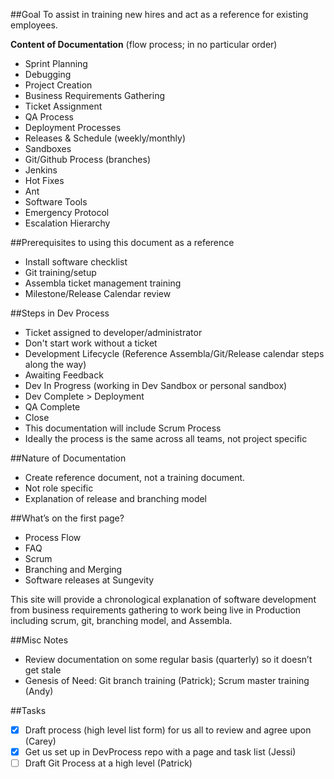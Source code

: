 ##Goal
To assist in training new hires and act as a reference for existing employees.

**Content of Documentation** (flow process; in no particular order)

* Sprint Planning
* Debugging
* Project Creation
* Business Requirements Gathering
* Ticket Assignment
* QA Process
* Deployment Processes
* Releases & Schedule (weekly/monthly)
* Sandboxes
* Git/Github Process (branches)
* Jenkins
* Hot Fixes
* Ant
* Software Tools
* Emergency Protocol
* Escalation Hierarchy

##Prerequisites to using this document as a reference
* Install software checklist
* Git training/setup
* Assembla ticket management training
* Milestone/Release Calendar review

##Steps in Dev Process
* Ticket assigned to developer/administrator
* Don't start work without a ticket
* Development Lifecycle (Reference Assembla/Git/Release calendar steps along the way)
* Awaiting Feedback
* Dev In Progress (working in Dev Sandbox or personal sandbox)
* Dev Complete > Deployment
* QA Complete
* Close
* This documentation will include Scrum Process
* Ideally the process is the same across all teams, not project specific

##Nature of Documentation
* Create reference document, not a training document.
* Not role specific
* Explanation of release and branching model

##What’s on the first page?

* Process Flow
* FAQ
* Scrum
* Branching and Merging
* Software releases at Sungevity

This site will provide a chronological explanation of software development from business requirements gathering to work being live in Production including scrum, git, branching model, and Assembla.

##Misc Notes
* Review documentation on some regular basis (quarterly) so it doesn’t get stale
* Genesis of Need: Git branch training (Patrick); Scrum master training (Andy)

##Tasks

- [x] Draft process (high level list form) for us all to review and agree upon (Carey)
- [x] Get us set up in DevProcess repo with a page and task list (Jessi)
- [ ] Draft Git Process at a high level (Patrick)
